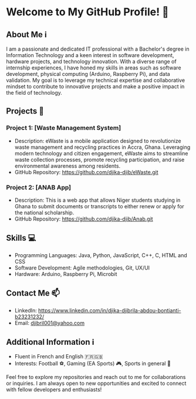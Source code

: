 # Welcome to My GitHub Profile! 👋

## About Me ℹ️

I am a passionate and dedicated IT professional with a Bachelor's degree in Information Technology and a keen interest in software development, hardware projects, and technology innovation. With a diverse range of internship experiences, I have honed my skills in areas such as software development, physical computing (Arduino, Raspberry Pi), and data validation. My goal is to leverage my technical expertise and collaborative mindset to contribute to innovative projects and make a positive impact in the field of technology.

## Projects 🚀

### Project 1: [Waste Management System]

- Description: eWaste is a mobile application designed to revolutionize waste management and recycling practices in Accra, Ghana. Leveraging modern technology and citizen engagement, eWaste aims to streamline waste collection processes, promote recycling participation, and raise environmental awareness among residents.
- GitHub Repository: https://github.com/djika-djib/eWaste.git

### Project 2: [ANAB App]

- Description: This is a web app that allows Niger students studying in Ghana to submit documents or transcripts to either renew or apply for the national scholarship.
- GitHub Repository: https://github.com/djika-djib/Anab.git


## Skills 💻

- Programming Languages: Java, Python, JavaScript, C++, C, HTML and CSS
- Software Development: Agile methodologies, Git, UX/UI
- Hardware: Arduino, Raspberry Pi, Microbit

## Contact Me 📫

- LinkedIn: https://www.linkedin.com/in/djika-djibrila-abdou-bontianti-b23231232/
- Email: djibril001@yahoo.com

## Additional Information ℹ️

- Fluent in French and English 🇫🇷🇬🇧
- Interests: Football ⚽, Gaming (EA Sports) 🎮, Sports in general 🏀

Feel free to explore my repositories and reach out to me for collaborations or inquiries. I am always open to new opportunities and excited to connect with fellow developers and enthusiasts!
